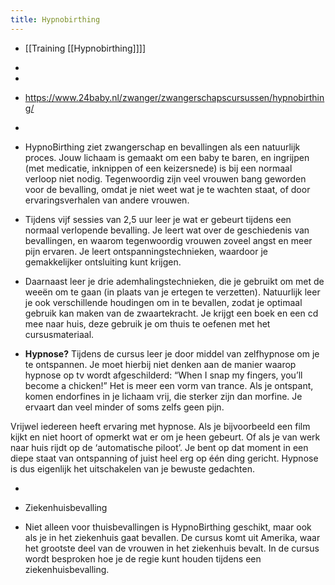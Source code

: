 ```yaml
---
title: Hypnobirthing
---
```


- [[Training [[Hypnobirthing]]]]

- 

- 

- https://www.24baby.nl/zwanger/zwangerschapscursussen/hypnobirthing/

- 

- HypnoBirthing ziet zwangerschap en bevallingen als een natuurlijk proces. Jouw lichaam is gemaakt om een baby te baren, en ingrijpen (met medicatie, inknippen of een keizersnede) is bij een normaal verloop niet nodig. Tegenwoordig zijn veel vrouwen bang geworden voor de bevalling, omdat je niet weet wat je te wachten staat, of door ervaringsverhalen van andere vrouwen.

- Tijdens vijf sessies van 2,5 uur leer je wat er gebeurt tijdens een normaal verlopende bevalling. Je leert wat over de geschiedenis van bevallingen, en waarom tegenwoordig vrouwen zoveel angst en meer pijn ervaren. Je leert ontspanningstechnieken, waardoor je gemakkelijker ontsluiting kunt krijgen.

- Daarnaast leer je drie ademhalingstechnieken, die je gebruikt om met de weeën om te gaan (in plaats van je ertegen te verzetten). Natuurlijk leer je ook verschillende houdingen om in te bevallen, zodat je optimaal gebruik kan maken van de zwaartekracht. Je krijgt een boek en een cd mee naar huis, deze gebruik je om thuis te oefenen met het cursusmateriaal.

- **Hypnose?**
Tijdens de cursus leer je door middel van zelfhypnose om je te ontspannen. Je moet hierbij niet denken aan de manier waarop hypnose op tv wordt afgeschilderd: “When I snap my fingers, you’ll become a chicken!” Het is meer een vorm van trance. Als je ontspant, komen endorfines in je lichaam vrij, die sterker zijn dan morfine. Je ervaart dan veel minder of soms zelfs geen pijn.

Vrijwel iedereen heeft ervaring met hypnose. Als je bijvoorbeeld een film kijkt en niet hoort of opmerkt wat er om je heen gebeurt. Of als je van werk naar huis rijdt op de ‘automatische piloot’. Je bent op dat moment in een diepe staat van ontspanning of juist heel erg op één ding gericht. Hypnose is dus eigenlijk het uitschakelen van je bewuste gedachten.

- 

- Ziekenhuisbevalling

- Niet alleen voor thuisbevallingen is HypnoBirthing geschikt, maar ook als je in het ziekenhuis gaat bevallen. De cursus komt uit Amerika, waar het grootste deel van de vrouwen in het ziekenhuis bevalt. In de cursus wordt besproken hoe je de regie kunt houden tijdens een ziekenhuisbevalling.
